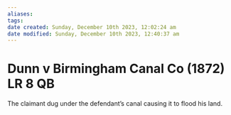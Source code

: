 ```yaml
---
aliases: 
tags: 
date created: Sunday, December 10th 2023, 12:02:24 am
date modified: Sunday, December 10th 2023, 12:40:37 am
---
```


# Dunn v Birmingham Canal Co (1872) LR 8 QB

The claimant dug under the defendant’s canal causing it to flood his land.
